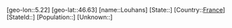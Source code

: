 ﻿---
location: [46.63,5.22]
type: City
tags:
- geo/City


SpocWebEntityId: 32106
isDeleted: false
confidential: public

---
[geo-lon::5.22]
[geo-lat::46.63]
[name::Louhans]
[State::]
[Country::[France](geo/Continent/Europe/France.md)]
[StateId::]
[Population::]
[Unknown::]

